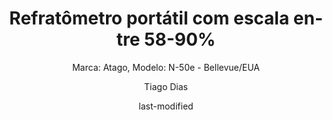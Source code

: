 ---
title: "Refratômetro portátil com escala entre 58-90%"
subtitle: "Marca: Atago, Modelo: N-50e - Bellevue/EUA"
status: "Ativo"
procedimento: PEQ-054
image: "fotos/054.jpg"
categories: 
    - Refratometria
author: Tiago Dias
date: last-modified
date-format: DD/MM/YYYY
lang: pt-br
---